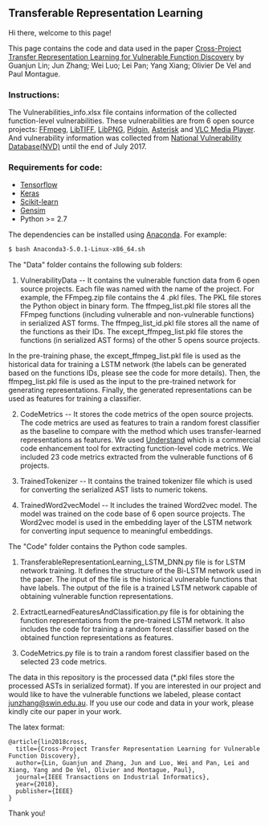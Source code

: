 ## Transferable Representation Learning

Hi there, welcome to this page!

This page contains the code and data used in the paper [Cross-Project Transfer Representation Learning for Vulnerable Function Discovery](https://ieeexplore.ieee.org/abstract/document/8329207/) by Guanjun Lin; Jun Zhang; Wei Luo; Lei Pan; Yang Xiang; Olivier De Vel and Paul Montague.

### Instructions:

The Vulnerabilities_info.xlsx file contains information of the collected function-level vulnerabilities. These vulnerabilities are from 6 open source projects: [FFmpeg](https://github.com/FFmpeg/FFmpeg), [LibTIFF](https://github.com/vadz/libtiff), [LibPNG](https://github.com/glennrp/libpng), [Pidgin](https://pidgin.im/), [Asterisk](https://www.asterisk.org/get-started) and [VLC Media Player](https://www.videolan.org/vlc/index.html). And vulnerability information was collected from [National Vulnerability Database(NVD)](https://nvd.nist.gov/) until the end of July 2017.

### Requirements for code:

 * [Tensorflow](https://www.tensorflow.org/)
 * [Keras](https://github.com/fchollet/keras/tree/master/keras)
 * [Scikit-learn](http://scikit-learn.org/stable/)
 * [Gensim](https://radimrehurek.com/gensim/)
 * Python >= 2.7

The dependencies can be installed using [Anaconda](https://www.anaconda.com/download/). For example:

```bash
$ bash Anaconda3-5.0.1-Linux-x86_64.sh
```

The "Data" folder contains the following sub folders:
1) VulnerabilityData -- It contains the vulnerable function data from 6 open source projects. Each file was named with the name of the project. For example, the FFmpeg.zip file contains the 4 .pkl files. The PKL file stores the Python object in binary form. The ffmpeg_list.pkl file stores all the FFmpeg functions (including vulnerable and non-vulnerable functions) in serialized AST forms. The ffmpeg_list_id.pkl file stores all the name of the functions as their IDs. The except_ffmpeg_list.pkl file stores the functions (in serialized AST forms) of the other 5 opens source projects. 

In the pre-training phase, the except_ffmpeg_list.pkl file is used as the historical data for training a LSTM network (the labels can be generated based on the functions IDs, please see the code for more details). Then, the ffmpeg_list.pkl file is used as the input to the pre-trained network for generating representations. Finally, the generated representations can be used as features for training a classifier. 

2) CodeMetrics -- It stores the code metrics of the open source projects. The code metrics are used as features to train a random forest classifier as the baseline to compare with the method which uses transfer-learned representations as features. We used [Understand](https://scitools.com/) which is a commercial code enhancement tool for extracting function-level code metrics. We included 23 code metrics extracted from the vulnerable functions of 6 projects.
 
3) TrainedTokenizer -- It contains the trained tokenizer file which is used for converting the serialized AST lists to numeric tokens.

4) TrainedWord2vecModel -- It includes the trained Word2vec model. The model was trained on the code base of 6 open source projects. The Word2vec model is used in the embedding layer of the LSTM network for converting input sequence to meaningful embeddings.

The "Code" folder contains the Python code samples. 
1) TransferableRepresentationLearning_LSTM_DNN.py file is for LSTM network training. It defines the structure of the Bi-LSTM network used in the paper. The input of the file is the historical vulnerable functions that have labels. The output of the file is a trained LSTM network capable of obtaining vulnerable function representations. 

2) ExtractLearnedFeaturesAndClassification.py file is for obtaining the function representations from the pre-trained LSTM network. It also includes the code for training a random forest classifier based on the obtained function representations as features.

3) CodeMetrics.py file is to train a random forest classifier based on the selected 23 code metrics.

The data in this repository is the processed data (*.pkl files store the processed ASTs in serialized format). If you are interested in our project and would like to have the vulnerable functions we labeled, please contact junzhang@swin.edu.au. If you use our code and data in your work, please kindly cite our paper in your work. 

The latex format:

```
@article{lin2018cross,
  title={Cross-Project Transfer Representation Learning for Vulnerable Function Discovery},
  author={Lin, Guanjun and Zhang, Jun and Luo, Wei and Pan, Lei and Xiang, Yang and De Vel, Olivier and Montague, Paul},
  journal={IEEE Transactions on Industrial Informatics},
  year={2018},
  publisher={IEEE}
}
```

Thank you!
